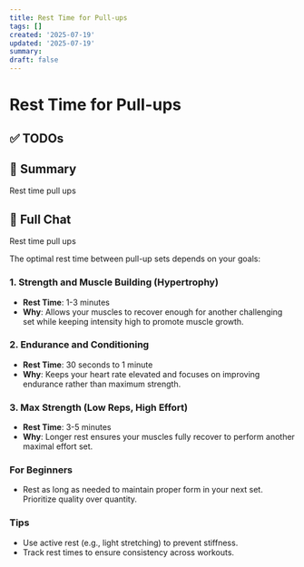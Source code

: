 ```yaml
---
title: Rest Time for Pull-ups
tags: []
created: '2025-07-19'
updated: '2025-07-19'
summary:
draft: false
---
```


# Rest Time for Pull-ups

## ✅ TODOs


## 📌 Summary
Rest time pull ups

## 🧠 Full Chat


Rest time pull ups



The optimal rest time between pull-up sets depends on your goals:  

### **1. Strength and Muscle Building (Hypertrophy)**  
- **Rest Time**: 1-3 minutes  
- **Why**: Allows your muscles to recover enough for another challenging set while keeping intensity high to promote muscle growth.  

### **2. Endurance and Conditioning**  
- **Rest Time**: 30 seconds to 1 minute  
- **Why**: Keeps your heart rate elevated and focuses on improving endurance rather than maximum strength.  

### **3. Max Strength (Low Reps, High Effort)**  
- **Rest Time**: 3-5 minutes  
- **Why**: Longer rest ensures your muscles fully recover to perform another maximal effort set.  

### **For Beginners**  
- Rest as long as needed to maintain proper form in your next set. Prioritize quality over quantity.  

### **Tips**  
- Use active rest (e.g., light stretching) to prevent stiffness.  
- Track rest times to ensure consistency across workouts.